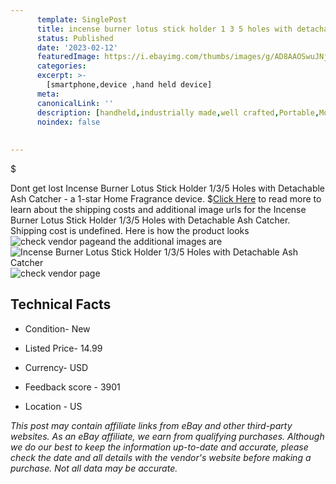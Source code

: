 ```yaml
---
      template: SinglePost
      title: incense burner lotus stick holder 1 3 5 holes with detachable ash catcher
      status: Published
      date: '2023-02-12'
      featuredImage: https://i.ebayimg.com/thumbs/images/g/AD8AAOSwuJNjmUG7/s-l225.jpg
      categories: 
      excerpt: >-
        [smartphone,device ,hand held device]
      meta:
      canonicalLink: ''
      description: [handheld,industrially made,well crafted,Portable,Mobile,Compact,Convenient,Lightweight,Maneuverable,Man-portable,Miniature,Carriable,Hand-held,Light,Holdable,Transportable,Mobile device,Pocket-sized,On-the-go,Wireless,Cordless,Compact size,Convenient size, smartphone,device ,hand held device]
      noindex: false
      
        
---
```

$

Dont get lost  Incense Burner Lotus Stick Holder 1/3/5 Holes with Detachable Ash Catcher - a 1-star Home Fragrance device.
$[Click Here](https://www.ebay.com/itm/285075364355?hash=item425fd0da03%3Ag%3AAD8AAOSwuJNjmUG7&mkevt=1&mkcid=1&mkrid=711-53200-19255-0&campid=%253CePNCampaignId%253E&customid=%253CreferenceId%253E&toolid=10049) to read more to learn about the shipping costs and additional image urls for the Incense Burner Lotus Stick Holder 1/3/5 Holes with Detachable Ash Catcher. Shipping cost is undefined. Here is how the product looks ![check vendor page](https://i.ebayimg.com/thumbs/images/g/AD8AAOSwuJNjmUG7/s-l225.jpg)and the additional images are![Incense Burner Lotus Stick Holder 1/3/5 Holes with Detachable Ash Catcher](https://i.ebayimg.com/images/g/AD8AAOSwuJNjmUG7/s-l1200.jpg)![check vendor page](https://origin-galleryplus.ebayimg.com/ws/web/285075364355_2_0_1/225x225.jpg,https://origin-galleryplus.ebayimg.com/ws/web/285075364355_3_0_1/225x225.jpg,https://origin-galleryplus.ebayimg.com/ws/web/285075364355_4_0_1/225x225.jpg,https://origin-galleryplus.ebayimg.com/ws/web/285075364355_5_0_1/225x225.jpg,https://origin-galleryplus.ebayimg.com/ws/web/285075364355_6_0_1/225x225.jpg,https://origin-galleryplus.ebayimg.com/ws/web/285075364355_7_0_1/225x225.jpg,https://origin-galleryplus.ebayimg.com/ws/web/285075364355_8_0_1/225x225.jpg,https://origin-galleryplus.ebayimg.com/ws/web/285075364355_9_0_1/225x225.jpg,https://origin-galleryplus.ebayimg.com/ws/web/285075364355_10_0_1/225x225.jpg,https://origin-galleryplus.ebayimg.com/ws/web/285075364355_11_0_1/225x225.jpg)



 ## Technical Facts 



     
      

 - Condition- New 


      

 - Listed Price- 14.99 


      

 - Currency- USD 


      

 - Feedback score - 3901 


      

 - Location - US 


      
      

 *_This post may contain affiliate links from eBay and other third-party websites. As an eBay affiliate, we earn from qualifying purchases. Although we do our best to keep the information up-to-date and accurate, please check the date and all details with the vendor's website before making a purchase. Not all data may be accurate._*






